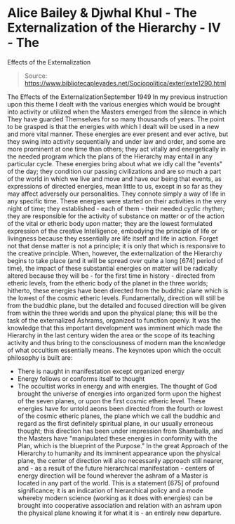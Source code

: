 # Alice Bailey & Djwhal Khul - The Externalization of the Hierarchy - IV - The
Effects of the Externalization

> Source: https://www.bibliotecapleyades.net/Sociopolitica/exter/exte1290.html

The Effects of the ExternalizationSeptember
1949
In my previous instruction upon this theme I dealt with the various energies which
would be brought into activity or utilized when the Masters emerged from the silence in
which They have guarded Themselves for so many thousands of years. The point to be grasped
is that the energies with which I dealt will be used in a new and more vital manner. These
energies are ever present and ever active, but they swing into activity sequentially and
under law and order, and some are more prominent at one time than others; they act vitally
and energetically in the needed program which the plans of the Hierarchy may entail in
any particular cycle.
These energies bring about what we idly call the "events" of the day; they
condition our passing civilizations and are so much a part of the world in which we live
and move and have our being that events, as expressions of directed energies, mean little
to us, except in so far as they may affect adversely our personalities. They connote
simply a way of life in any specific time. These energies were started on their activities
in the very night of time; they established - each of them - their needed cyclic rhythm;
they are responsible for the activity of substance on matter or of the action of the vital
or etheric body upon matter; they are the lowest formulated expression of the creative
Intelligence, embodying the principle of life or livingness because they essentially are
life itself and life in action. Forget not that dense matter is not a principle; it is
only that which is responsive to the creative principle.
When, however, the externalization of the Hierarchy begins to take place (and it will
be spread over quite a long [674] period of time), the impact of these substantial
energies on matter will be radically altered because they will be - for the first time in
history - directed from etheric levels, from the etheric body of the planet in the three
worlds; hitherto, these energies have been directed from the buddhic plane which is the
lowest of the cosmic etheric levels. Fundamentally, direction will still be from the
buddhic plane, but the detailed and focused direction will be given from within the three
worlds and upon the physical plane; this will be the task of the externalized Ashrams,
organized to function openly.
It was the
knowledge that this important development was imminent which made the Hierarchy in the
last century widen the area or the scope of its teaching activity and thus bring to the
consciousness of modern man the knowledge of what occultism essentially means. The
keynotes upon which the occult philosophy is built are:
- There is naught in manifestation except organized energy
- Energy follows or conforms itself to thought
- The occultist works in energy and with energies.
The thought of God brought the universe of energies into organized form upon the
highest of the seven planes, or upon the first cosmic etheric level. These energies have
for untold aeons been directed from the fourth or lowest of the cosmic etheric planes, the
plane which we call the buddhic and regard as the first definitely spiritual plane, in our
usually erroneous thought; this direction has been under impression from Shamballa, and
the Masters have "manipulated these energies in conformity with the Plan, which is
the blueprint of the Purpose."
In the great Approach of the Hierarchy to humanity and its imminent appearance upon the
physical plane, the center of direction will also necessarily approach still nearer, and -
as a result of the future hierarchical manifestation - centers of energy direction will be
found wherever the ashram of a Master is located in any part of the world. This is a
statement [675] of profound significance; it is an indication of hierarchical policy and a
mode whereby modern science (working as it does with energies) can be brought into
cooperative association and relation with an ashram upon the physical plane knowing it for
what it is - an entirely new departure.
